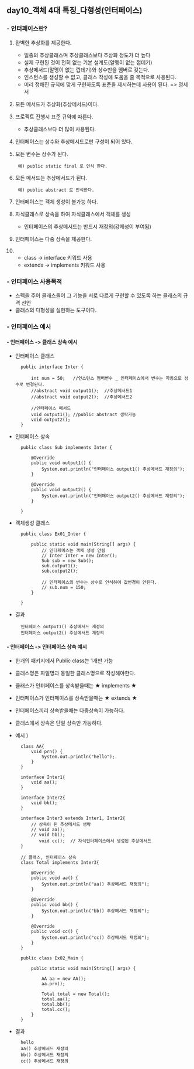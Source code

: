 ## day10_객체 4대 특징_다형성(인터페이스)

### - 인터페이스란?
1. 완벽한 추상화를 제공한다.
    - 일종의 추상클래스며 추상클래스보다 추상화 정도가 더 높다
    - 실제 구현된 것이 전혀 없는 기본 설계도(알멩이 없는 껍데기)
    - 추상메서드(알멩이 없는 껍데기)와 상수만을 멤버로 갖는다.
    - 인스턴스를 생성할 수 없고, 클래스 작성에 도움을 줄 목적으로 사용된다.
    - 미리 정해진 규칙에 맞게 구현하도록 표준을 제시하는데 사용이 된다. => 명세서   
2. 모든 메서드가 추상화(추상메서드)이다.
3. 프로젝트 진행시 표준 규약에 따른다.
    -  추상클래스보다 더 많이 사용된다.
4. 인터페이스는 상수와 추상메서드로만 구성이 되어 있다.
5. 모든 변수는 상수가 된다.

        예) public static final 로 인식 한다.

6. 모든 메서드는 추상메서드가 된다.

        예) public abstract 로 인식한다.

7. 인터페이스는 객체 생성이 불가능 하다.
8. 자식클래스로 상속을 하여 자식클래스에서 객체를 생성
    - 인터페이스의 추상메서드는 반드시 재정의(강제성이 부여됨)
9. 인터페이스는 다중 상속을 제공한다.
10. - class -> interface 키워드 사용
    - extends -> implements 키워드 사용

### - 인터페이스 사용목적 
- 스펙을 주어 클래스들이 그 기능을 서로 다르게 구현할 수 있도록 하는 클래스의 규격 선언
- 클래스의 다형성을 실현하는 도구이다.

### - 인터페이스 예시
#### - 인터페이스 -> 클래스 상속 예시
- 인터페이스 클래스

        public interface Inter {

            int num = 50;	//인스턴스 멤버변수 _ 인터페이스에서 변수는 자동으로 상수로 변경된다.
            //abstract void output1();	//추상메서드1
            //abstract void output2(); 	//추상메서드2
            
            //인터페이스 메서드
            void output1(); //public abstract 생략가능 
            void output2();
        }

- 인터페이스 상속 

        public class Sub implements Inter {

            @Override
            public void output1() {
                System.out.println("인터페이스 output1() 추상메서드 재정의");
            }

            @Override
            public void output2() {
                System.out.println("인터페이스 output2() 추상메서드 재정의");
            }

        }   

- 객체생성 클래스

        public class Ex01_Inter {

            public static void main(String[] args) {
                // 인터페이스는 객체 생성 안됨
                // Inter inter = new Inter(); 
                Sub sub = new Sub();
                sub.output1();
                sub.output2();
                
                // 인터페이스의 변수는 상수로 인식하여 값변경이 안된다.
                // sub.num = 150;
            }

        }

- 결과

        인터페이스 output1() 추상메서드 재정의
        인터페이스 output2() 추상메서드 재정의

#### - 인터페이스 -> 인터페이스 상속 예시
- 한개의 패키지에서 Public class는 1개만 가능
- 클래스명은 파일명과 동일한 클래스명으로 작성해야한다.
- 클래스가 인터페이스를 상속받을때는 ★ implements ★
- 인터페이스가 인터페이스를 상속받을때는 ★ extends ★
- 인터페이스끼리 상속받을때는 다중상속이 가능하다. 
- 클래스에서 상속은 단일 상속만 가능하다.

- 예시 ) 

        class AA{
            void prn() {
                System.out.println("hello");
            }
        }

        interface Inter1{
            void aa();
        }

        interface Inter2{
            void bb();
        }

        interface Inter3 extends Inter1, Inter2{
            // 상속이 된 추상메서드 생략
            // void aa();
            // void bb();
               void cc();  // 자식인터페이스에서 생성된 추상메서드
        }

        // 클래스, 인터페이스 상속
        class Total implements Inter3{

            @Override
            public void aa() {
                System.out.println("aa() 추상메서드 재정의");
            }

            @Override
            public void bb() {
                System.out.println("bb() 추상메서드 재정의");
            }

            @Override
            public void cc() {
                System.out.println("cc() 추상메서드 재정의");
            }      
        }

        public class Ex02_Main {

            public static void main(String[] args) {
                
                AA aa = new AA();
                aa.prn();

                Total total = new Total();
                total.aa();
                total.bb();
                total.cc();
            }
        }

- 결과

        hello
        aa() 추상메서드 재정의
        bb() 추상메서드 재정의
        cc() 추상메서드 재정의
